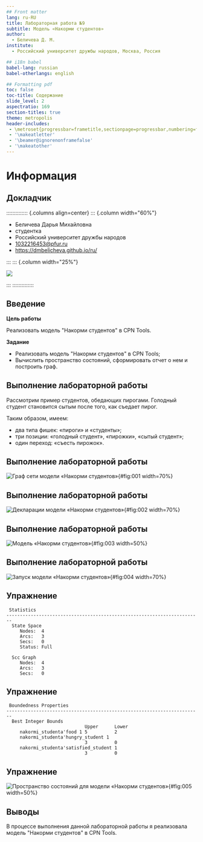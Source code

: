 ```yaml
---
## Front matter
lang: ru-RU
title: Лабораторная работа №9
subtitle: Модель «Накорми студентов»
author:
  - Беличева Д. М.
institute:
  - Российский университет дружбы народов, Москва, Россия

## i18n babel
babel-lang: russian
babel-otherlangs: english

## Formatting pdf
toc: false
toc-title: Содержание
slide_level: 2
aspectratio: 169
section-titles: true
theme: metropolis
header-includes:
 - \metroset{progressbar=frametitle,sectionpage=progressbar,numbering=fraction}
 - '\makeatletter'
 - '\beamer@ignorenonframefalse'
 - '\makeatother'
---
```


# Информация

## Докладчик

:::::::::::::: {.columns align=center}
::: {.column width="60%"}

  * Беличева Дарья Михайловна
  * студентка
  * Российский университет дружбы народов
  * [1032216453@pfur.ru](mailto:1032216453@pfur.ru)
  * <https://dmbelicheva.github.io/ru/>

:::
::: {.column width="25%"}

![](./image/belicheva.jpg)

:::
::::::::::::::

## Введение

**Цель работы**

Реализовать модель "Накорми студентов" в CPN Tools.

**Задание**

- Реализовать модель "Накорми студентов" в CPN Tools;
- Вычислить пространство состояний, сформировать отчет о нем и построить граф.

## Выполнение лабораторной работы

Рассмотрим пример студентов, обедающих пирогами. Голодный студент становится сытым после того, как съедает пирог.

Таким образом, имеем:

- два типа фишек: «пироги» и «студенты»;
- три позиции: «голодный студент», «пирожки», «сытый студент»;
- один переход: «съесть пирожок».

## Выполнение лабораторной работы

![Граф сети модели «Накорми студентов»](image/1.png){#fig:001 width=70%}

## Выполнение лабораторной работы

![Декларации модели «Накорми студентов»](image/2.png){#fig:002 width=70%}

## Выполнение лабораторной работы

![Модель «Накорми студентов»](image/3.png){#fig:003 width=50%}

## Выполнение лабораторной работы

![Запуск модели «Накорми студентов»](image/4.png){#fig:004 width=70%}

## Упражнение

```
 Statistics
------------------------------------------------------------------------
  State Space
     Nodes:  4
     Arcs:   3
     Secs:   0
     Status: Full

  Scc Graph
     Nodes:  4
     Arcs:   3
     Secs:   0
```

## Упражнение

```
 Boundedness Properties
------------------------------------------------------------------------
  Best Integer Bounds
                             Upper      Lower
     nakormi_studenta'food 1 5          2
     nakormi_studenta'hungry_student 1
                             3          0
     nakormi_studenta'satisfied_student 1
                             3          0
```

## Упражнение

![ Пространство состояний для модели «Накорми студентов»](image/5.png){#fig:005 width=50%}

## Выводы

В процессе выполнения данной лабораторной работы я реализовала модель "Накорми студентов" в CPN Tools.
